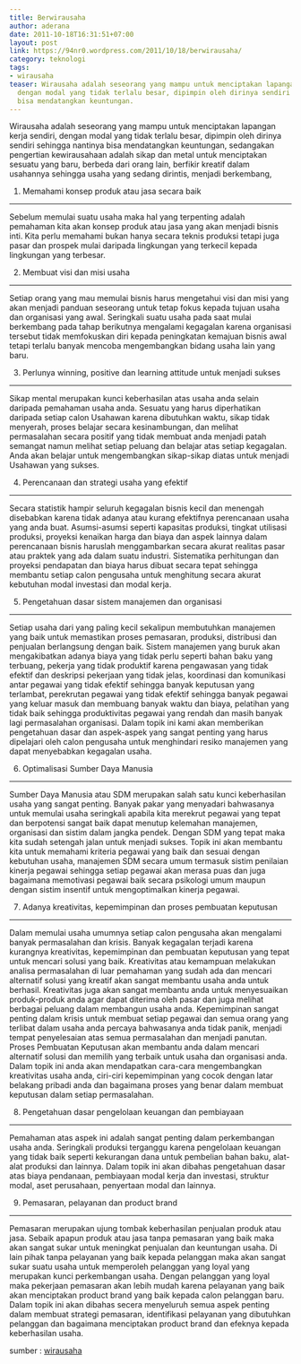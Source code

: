 ```yaml
---
title: Berwirausaha
author: aderana
date: 2011-10-18T16:31:51+07:00
layout: post
link: https://94nr0.wordpress.com/2011/10/18/berwirausaha/
category: teknologi
tags:
- wirausaha
teaser: Wirausaha adalah seseorang yang mampu untuk menciptakan lapangan kerja sendiri,
  dengan modal yang tidak terlalu besar, dipimpin oleh dirinya sendiri sehingga nantinya
  bisa mendatangkan keuntungan.
---
```


Wirausaha adalah seseorang yang mampu untuk menciptakan lapangan kerja sendiri, dengan modal yang tidak terlalu besar, dipimpin oleh dirinya sendiri sehingga nantinya bisa mendatangkan keuntungan, sedangakan pengertian kewirausahaan adalah sikap dan metal untuk menciptakan sesuatu yang baru, berbeda dari orang lain, berfikir kreatif dalam usahannya sehingga usaha yang sedang dirintis, menjadi berkembang,
	
1. Memahami konsep produk atau jasa secara baik
----------------------------------------
   Sebelum memulai suatu usaha maka hal yang terpenting adalah pemahaman kita akan konsep produk atau jasa yang akan menjadi bisnis inti. Kita perlu memahami bukan hanya secara teknis produksi tetapi juga pasar dan prospek mulai daripada lingkungan yang terkecil kepada lingkungan yang terbesar.
	 
2. Membuat visi dan misi usaha
----------------------------------------
   Setiap orang yang mau memulai bisnis harus mengetahui visi dan misi yang akan menjadi panduan seseorang untuk tetap fokus kepada tujuan usaha dan organisasi yang awal. Seringkali suatu usaha pada saat mulai berkembang pada tahap berikutnya mengalami kegagalan karena organisasi tersebut tidak memfokuskan diri kepada peningkatan kemajuan bisnis awal tetapi terlalu banyak mencoba mengembangkan bidang usaha lain yang baru.
	 
3. Perlunya winning, positive dan learning attitude untuk menjadi sukses
----------------------------------------
   Sikap mental merupakan kunci keberhasilan atas usaha anda selain daripada pemahaman usaha anda. Sesuatu yang harus diperhatikan daripada setiap calon Usahawan karena dibutuhkan waktu, sikap tidak menyerah, proses belajar secara kesinambungan, dan melihat permasalahan secara positif yang tidak membuat anda menjadi patah semangat namun melihat setiap peluang dan belajar atas setiap kegagalan. Anda akan belajar untuk mengembangkan sikap-sikap diatas untuk menjadi Usahawan yang sukses.
	 
4. Perencanaan dan strategi usaha yang efektif
----------------------------------------
   Secara statistik hampir seluruh kegagalan bisnis kecil dan menengah disebabkan karena tidak adanya atau kurang efektifnya perencanaan usaha yang anda buat. Asumsi-asumsi seperti kapasitas produksi, tingkat utilisasi produksi, proyeksi kenaikan harga dan biaya dan aspek lainnya dalam perencanaan bisnis haruslah menggambarkan secara akurat realitas pasar atau praktek yang ada dalam suatu industri. Sistematika perhitungan dan proyeksi pendapatan dan biaya harus dibuat secara tepat sehingga membantu setiap calon pengusaha untuk menghitung secara akurat kebutuhan modal investasi dan modal kerja.
	 
5. Pengetahuan dasar sistem manajemen dan organisasi
----------------------------------------
   Setiap usaha dari yang paling kecil sekalipun membutuhkan manajemen yang baik untuk memastikan proses pemasaran, produksi, distribusi dan penjualan berlangsung dengan baik. Sistem manajemen yang buruk akan mengakibatkan adanya biaya yang tidak perlu seperti bahan baku yang terbuang, pekerja yang tidak produktif karena pengawasan yang tidak efektif dan deskripsi pekerjaan yang tidak jelas, koordinasi dan komunikasi antar pegawai yang tidak efektif sehingga banyak keputusan yang terlambat, perekrutan pegawai yang tidak efektif sehingga banyak pegawai yang keluar masuk dan membuang banyak waktu dan biaya, pelatihan yang tidak baik sehingga produktivitas pegawai yang rendah dan masih banyak lagi permasalahan organisasi. Dalam topik ini kami akan memberikan pengetahuan dasar dan aspek-aspek yang sangat penting yang harus dipelajari oleh calon pengusaha untuk menghindari resiko manajemen yang dapat menyebabkan kegagalan usaha.
	 
6. Optimalisasi Sumber Daya Manusia
----------------------------------------
   Sumber Daya Manusia atau SDM merupakan salah satu kunci keberhasilan usaha yang sangat penting. Banyak pakar yang menyadari bahwasanya untuk memulai usaha seringkali apabila kita merekrut pegawai yang tepat dan berpotensi sangat baik dapat menutup kelemahan manajemen, organisasi dan sistim dalam jangka pendek. Dengan SDM yang tepat maka kita sudah setengah jalan untuk menjadi sukses. Topik ini akan membantu kita untuk memahami kriteria pegawai yang baik dan sesuai dengan kebutuhan usaha, manajemen SDM secara umum termasuk sistim penilaian kinerja pegawai sehingga setiap pegawai akan merasa puas dan juga bagaimana memotivasi pegawai baik secara psikologi umum maupun dengan sistim insentif untuk mengoptimalkan kinerja pegawai.
	 
7. Adanya kreativitas, kepemimpinan dan proses pembuatan keputusan
----------------------------------------
   Dalam memulai usaha umumnya setiap calon pengusaha akan mengalami banyak permasalahan dan krisis. Banyak kegagalan terjadi karena kurangnya kreativitas, kepemimpinan dan pembuatan keputusan yang tepat untuk mencari solusi yang baik. Kreativitas atau kemampuan melakukan analisa permasalahan di luar pemahaman yang sudah ada dan mencari alternatif solusi yang kreatif akan sangat membantu usaha anda untuk berhasil. Kreativitas juga akan sangat membantu anda untuk menyesuaikan produk-produk anda agar dapat diterima oleh pasar dan juga melihat berbagai peluang dalam membangun usaha anda. Kepemimpinan sangat penting dalam krisis untuk membuat setiap pegawai dan semua orang yang terlibat dalam usaha anda percaya bahwasanya anda tidak panik, menjadi tempat penyelesaian atas semua permasalahan dan menjadi panutan. Proses Pembuatan Keputusan akan membantu anda dalam mencari alternatif solusi dan memilih yang terbaik untuk usaha dan organisasi anda. Dalam topik ini anda akan mendapatkan cara-cara mengembangkan kreativitas usaha anda, ciri-ciri kepemimpinan yang cocok dengan latar belakang pribadi anda dan bagaimana proses yang benar dalam membuat keputusan dalam setiap permasalahan.
	 
8. Pengetahuan dasar pengelolaan keuangan dan pembiayaan
----------------------------------------
   Pemahaman atas aspek ini adalah sangat penting dalam perkembangan usaha anda. Seringkali produksi terganggu karena pengelolaan keuangan yang tidak baik seperti kekurangan dana untuk pembelian bahan baku, alat-alat produksi dan lainnya. Dalam topik ini akan dibahas pengetahuan dasar atas biaya pendanaan, pembiayaan modal kerja dan investasi, struktur modal, aset perusahaan, penyertaan modal dan lainnya.
	 
9. Pemasaran, pelayanan dan product brand
----------------------------------------
   Pemasaran merupakan ujung tombak keberhasilan penjualan produk atau jasa. Sebaik apapun produk atau jasa tanpa pemasaran yang baik maka akan sangat sukar untuk meningkat penjualan dan keuntungan usaha. Di lain pihak tanpa pelayanan yang baik kepada pelanggan maka akan sangat sukar suatu usaha untuk memperoleh pelanggan yang loyal yang merupakan kunci perkembangan usaha. Dengan pelanggan yang loyal maka pekerjaan pemasaran akan lebih mudah karena pelayanan yang baik akan menciptakan product brand yang baik kepada calon pelanggan baru. Dalam topik ini akan dibahas secera menyeluruh semua aspek penting dalam membuat strategi pemasaran, identifikasi pelayanan yang dibutuhkan pelanggan dan bagaimana menciptakan product brand dan efeknya kepada keberhasilan usaha.


sumber : [wirausaha](http://ant0nnugr0h0.wordpress.com/2009/04/08/wiraswasta-yuuk/)